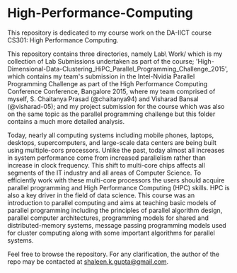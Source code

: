 # High-Performance-Computing
This repository is dedicated to my course work on the DA-IICT course CS301: High Performance Computing. 

This repository contains three directories, namely Lab\ Work/ which is my collection of Lab Submissions undertaken as part of the course; 'High-Dimensional-Data-Clustering_HiPC_Parallel_Programming_Challenge_2015', which contains my team's submission in the Intel-Nvidia Parallel Programming Challenge as part of the High Performance Computing Conference Conference, Bangalore 2015, where my team comprised of myself, S. Chaitanya Prasad (@chaitanya94) and Visharad Bansal (@visharad-05); and my project submission for the course which was also on the same topic as the parallel programming challenge but this folder contains a much more detailed analysis.

Today, nearly all computing systems including mobile phones, laptops, desktops, supercomputers, and large-scale data centers are being built using multiple-cors processors.
Unlike the past, today almost all increases in system performance come from increased parallelism rather than increase in clock frequency. 
This shift to multi-core chips affects all segments of the IT industry and all areas of Computer Science.
To efficiently work with these multi-core processors the users should acquire parallel programming and High Performance Computing (HPC) skills.
HPC is also a key driver in the field of data science. This course was an introduction to parallel computing and aims at teaching basic models of parallel programming including the principles of parallel algorithm design, parallel computer architectures, 
programming models for shared and distributed-memory systems, message passing programming models used for cluster computing along with some important algorithms for parallel systems.

Feel free to browse the repository. For any clarification, the author of the repo may be contacted at shaleen.k.gupta@gmail.com.
